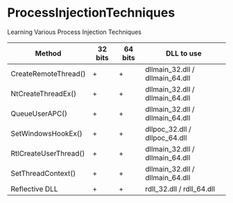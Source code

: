 # ProcessInjectionTechniques
Learning Various Process Injection Techniques


Method                 | 32 bits | 64 bits |  DLL to use                     |
-----------------------|---------|---------|---------------------------------|
 CreateRemoteThread()  |    +    |    +    | dllmain_32.dll / dllmain_64.dll |
 NtCreateThreadEx()    |    +    |    +    | dllmain_32.dll / dllmain_64.dll |
 QueueUserAPC()        |    +    |    +    | dllmain_32.dll / dllmain_64.dll |
 SetWindowsHookEx()    |    +    |    +    |  dllpoc_32.dll / dllpoc_64.dll  |
 RtlCreateUserThread() |    +    |    +    | dllmain_32.dll / dllmain_64.dll |
 SetThreadContext()    |    +    |    +    | dllmain_32.dll / dllmain_64.dll |
 Reflective DLL        |    +    |    +    |    rdll_32.dll / rdll_64.dll    |